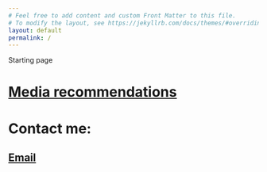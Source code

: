 ```yaml
---
# Feel free to add content and custom Front Matter to this file.
# To modify the layout, see https://jekyllrb.com/docs/themes/#overriding-theme-defaults
layout: default 
permalink: /
---
```

Starting page

# [Media recommendations](categories/primarycategories.markdown)

# Contact me:

## [Email](mailto:simon.eklundh+githubmanga@gmail.com)
